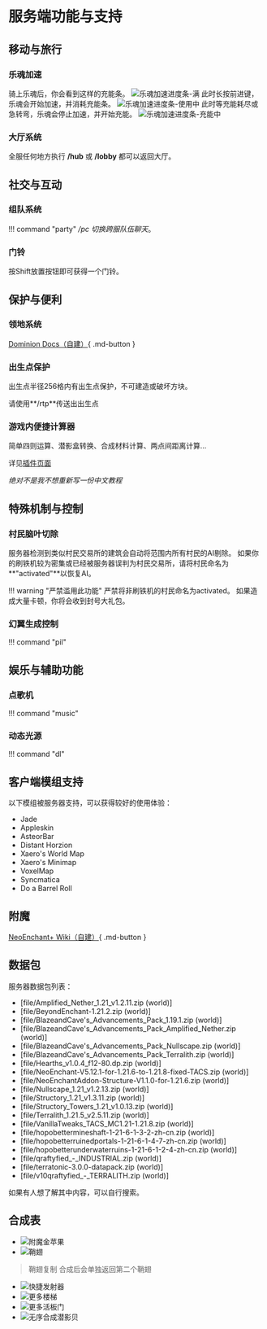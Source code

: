 # 服务端功能与支持

## 移动与旅行

### 乐魂加速
骑上乐魂后，你会看到这样的充能条。
![乐魂加速进度条-满](https://img.fastmirror.net/s/2025/08/27/68af0ab68d49c.png)
此时长按前进键，乐魂会开始加速，并消耗充能条。
![乐魂加速进度条-使用中](https://img.fastmirror.net/s/2025/08/27/68af0ab63c403.png)
此时等充能耗尽或急转弯，乐魂会停止加速，并开始充能。
![乐魂加速进度条-充能中](https://img.fastmirror.net/s/2025/08/27/68af0ab730363.png)

### 大厅系统
全服任何地方执行 **/hub** 或 **/lobby** 都可以返回大厅。

## 社交与互动

### 组队系统
!!! command "party"
    _/pc 切换跨服队伍聊天_。

### 门铃
按Shift放置按钮即可获得一个门铃。

## 保护与便利

### 领地系统
[Dominion Docs（自建）](https://dominion.docs.tacs.top/notes/doc/player/){ .md-button }

### 出生点保护
出生点半径256格内有出生点保护，不可建造或破坏方块。

请使用**/rtp**传送出出生点

### 游戏内便捷计算器
简单四则运算、潜影盒转换、合成材料计算、两点间距离计算…

详见[插件页面](https://modrinth.com/project/XoHTb2Ap)

_绝对不是我不想重新写一份中文教程_

## 特殊机制与控制

### 村民脑叶切除
服务器检测到类似村民交易所的建筑会自动将范围内所有村民的AI剔除。
如果你的刷铁机较为密集或已经被服务器误判为村民交易所，请将村民命名为**"activated"**以恢复AI。

!!! warning "严禁滥用此功能"
    严禁将非刷铁机的村民命名为activated。
    如果造成大量卡顿，你将会收到封号大礼包。

### 幻翼生成控制
!!! command "pil"

## 娱乐与辅助功能

### 点歌机
!!! command "music"

### 动态光源
!!! command "dl"

## 客户端模组支持
以下模组被服务器支持，可以获得较好的使用体验：

*   Jade
*   Appleskin
*   AsteorBar
*   Distant Horzion
*   Xaero's World Map
*   Xaero's Minimap
*   VoxelMap
*   Syncmatica
*   Do a Barrel Roll

## 附魔
[NeoEnchant+ Wiki（自建）](../neoenchants/enchantment/){ .md-button }

<!-- ### 最大等级提升

| Enchantment |  New Max Level | Detail |
| --- | --- | --- |
| **Aqua Affinity** | 5 | Allows you to breathe longer underwater |
| **Bane of Arthropods** | 10 | Increases damage against arthropods |
| **Blast Protection** | 7 | Reduces damage from explosions |
| **Breach** | 5 | Reduce armor effectiveness |
| **Channeling** | 5 | Summons lightning at the target |
| **Density** | 5 | Increases the smash attack per block with mace |
| **Depth Strider** | 3 | Increases underwater movement speed |
| **Efficiency** | 10 | Increases mining speed |
| **Feather Falling** | 10 | Reduces fall damage |
| **Fire Aspect** | 4 | The time of ignite is increased |
| **Fire Protection** | 7 | Reduces damage from fire |
| **Flame** | 5 | The time of ignite is increased |
| **Fortune** | 5 | Increases block drops |
| **Frost Walker** | 8 | Freezes water |
| **Impaling** | 10 | Increases damage against sea creatures |
| **Knockback** | 10 | Increases knockback |
| **Looting** | 5 | Increases mob drops |
| **Loyalty** | 8 | Increases trident return speed |
| **Luck of the Sea** | 5 | Increases fishing luck |
| **Lure** | 5 | Increases fishing speed |
| **Mending** | 5 | The repairs is increased for each level |
| **Multishot** | 3 | Shoot more arrows at once |
| **Piercing** | 10 | Arrows can pierce through multiple entities |
| **Power** | 7 | Increases bow damage |
| **Projectile Protection** | 7 | Reduces damage from projectiles |
| **Protection** | 5 | Reduces all damage |
| **Punch** | 10 | Increases arrow knockback |
| **Quick Charge** | 5 | Reduces crossbow reload time |
| **Respiration** | 8 | Increases the number oxygen bubbles |
| **Riptide** | 8 | Launches the player when thrown |
| **Sharpness** | 7 | Increases melee damage |
| **Smite** | 10 | Increases damage against undead |
| **Soul Speed** | 7 | Increases movement speed on soul sand |
| **Sweeping Edge** | 10 | Increases sweep attack damage |
| **Swift Sneak** | 7 | Increases sneaking speed |
| **Thorns** | 4 | Damages attackers |
| **Unbreaking** | 10 | Increases item durability |
| **Wind Burst** | 5 | Increases the wind charge knockback |

/// caption
提升后的最大等级（未翻译）
/// -->

## 数据包
服务器数据包列表：

*   [file/Amplified_Nether_1.21_v1.2.11.zip (world)]
*   [file/BeyondEnchant-1.21.2.zip (world)]
*   [file/BlazeandCave's_Advancements_Pack_1.19.1.zip (world)]
*   [file/BlazeandCave's_Advancements_Pack_Amplified_Nether.zip (world)]
*   [file/BlazeandCave's_Advancements_Pack_Nullscape.zip (world)]
*   [file/BlazeandCave's_Advancements_Pack_Terralith.zip (world)]
*   [file/Hearths_v1.0.4_f12-80.dp.zip (world)]
*   [file/NeoEnchant-V5.12.1-for-1.21.6-to-1.21.8-fixed-TACS.zip (world)]
*   [file/NeoEnchantAddon-Structure-V1.1.0-for-1.21.6.zip (world)]
*   [file/Nullscape_1.21_v1.2.13.zip (world)]
*   [file/Structory_1.21_v1.3.11.zip (world)]
*   [file/Structory_Towers_1.21_v1.0.13.zip (world)]
*   [file/Terralith_1.21.5_v2.5.11.zip (world)]
*   [file/VanillaTweaks_TACS_MC1.21-1.21.8.zip (world)]
*   [file/hopobettermineshaft-1-21-6-1-3-2-zh-cn.zip (world)]
*   [file/hopobetterruinedportals-1-21-6-1-4-7-zh-cn.zip (world)]
*   [file/hopobetterunderwaterruins-1-21-6-1-2-4-zh-cn.zip (world)]
*   [file/qraftyfied_-_INDUSTRIAL.zip (world)]
*   [file/terratonic-3.0.0-datapack.zip (world)]
*   [file/v10qraftyfied_-_TERRALITH.zip (world)]

如果有人想了解其中内容，可以自行搜索。
## 合成表
<div class="grid cards" markdown>

- ![附魔金苹果](../images/craftable_notch_apples.png)
- ![鞘翅](../images/craftable_elytra.png)
> 鞘翅复制
> 合成后会单独返回第二个鞘翅
- ![快捷发射器](../images/dropper_to_dispenser.png)
- ![更多楼梯](../images/more_stairs.png)
- ![更多活板门](../images/more_trapdoors.png)
- ![无序合成潜影贝](../images/straight_to_shapeless.png)
</div>
